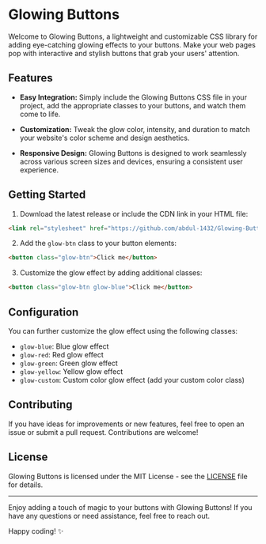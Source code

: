 # Glowing Buttons

Welcome to Glowing Buttons, a lightweight and customizable CSS library for adding eye-catching glowing effects to your buttons. Make your web pages pop with interactive and stylish buttons that grab your users' attention.

## Features

- **Easy Integration:** Simply include the Glowing Buttons CSS file in your project, add the appropriate classes to your buttons, and watch them come to life.

- **Customization:** Tweak the glow color, intensity, and duration to match your website's color scheme and design aesthetics.

- **Responsive Design:** Glowing Buttons is designed to work seamlessly across various screen sizes and devices, ensuring a consistent user experience.

## Getting Started

1. Download the latest release or include the CDN link in your HTML file:

```HTML
<link rel="stylesheet" href="https://github.com/abdul-1432/Glowing-Buttons/blob/main/Glowing%20Buttons/style.css">
```

2. Add the `glow-btn` class to your button elements:

```HTML
<button class="glow-btn">Click me</button>
```

3. Customize the glow effect by adding additional classes:

```HTML
<button class="glow-btn glow-blue">Click me</button>
```

## Configuration

You can further customize the glow effect using the following classes:

- `glow-blue`: Blue glow effect
- `glow-red`: Red glow effect
- `glow-green`: Green glow effect
- `glow-yellow`: Yellow glow effect
- `glow-custom`: Custom color glow effect (add your custom color class)


## Contributing

If you have ideas for improvements or new features, feel free to open an issue or submit a pull request. Contributions are welcome!

## License

Glowing Buttons is licensed under the MIT License - see the [LICENSE](LICENSE) file for details.

---

Enjoy adding a touch of magic to your buttons with Glowing Buttons! If you have any questions or need assistance, feel free to reach out.

Happy coding! ✨
